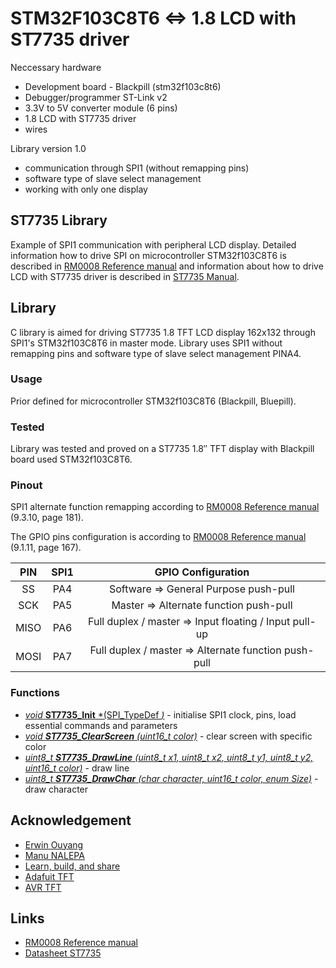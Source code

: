 # STM32F103C8T6 <=> 1.8 LCD with ST7735 driver
Neccessary hardware
- Development board - Blackpill (stm32f103c8t6)
- Debugger/programmer ST-Link v2
- 3.3V to 5V converter module (6 pins)
- 1.8 LCD with ST7735 driver
- wires

Library version 1.0 
- communication through SPI1 (without remapping pins)
- software type of slave select management
- working with only one display

## ST7735 Library
Example of SPI1 communication with peripheral LCD display. Detailed information how to drive SPI on microcontroller STM32f103C8T6 is described in [RM0008 Reference manual](https://www.st.com/resource/en/reference_manual/cd00171190-stm32f101xx-stm32f102xx-stm32f103xx-stm32f105xx-and-stm32f107xx-advanced-arm-based-32-bit-mcus-stmicroelectronics.pdf) and information about how to drive LCD with ST7735 driver is described in [ST7735 Manual](http://www.displayfuture.com/Display/datasheet/controller/ST7735.pdf).

## Library
C library is aimed for driving ST7735 1.8 TFT LCD display 162x132 through SPI1's STM32f103C8T6 in master mode. Library uses SPI1 without remapping pins and software type of slave select management PINA4.

### Usage
Prior defined for microcontroller STM32f103C8T6 (Blackpill, Bluepill). 

### Tested
Library was tested and proved on a ST7735 1.8″ TFT display with Blackpill board used STM32f103C8T6.

### Pinout
SPI1 alternate function remapping according to [RM0008 Reference manual](https://www.st.com/resource/en/reference_manual/cd00171190-stm32f101xx-stm32f102xx-stm32f103xx-stm32f105xx-and-stm32f107xx-advanced-arm-based-32-bit-mcus-stmicroelectronics.pdf) (9.3.10, page 181).

The GPIO pins configuration is according to [RM0008 Reference manual](https://www.st.com/resource/en/reference_manual/cd00171190-stm32f101xx-stm32f102xx-stm32f103xx-stm32f105xx-and-stm32f107xx-advanced-arm-based-32-bit-mcus-stmicroelectronics.pdf) (9.1.11, page 167).

| PIN | SPI1 | GPIO Configuration |
| :---: | :---: | :--: |
| SS | PA4 |  Software => General Purpose push-pull |
| SCK | PA5 | Master => Alternate function push-pull |
| MISO | PA6 | Full duplex / master => Input floating / Input pull-up |
| MOSI | PA7 | Full duplex / master => Alternate function push-pull |

### Functions
- [*void* **ST7735_Init** *(SPI_TypeDef *)*]() - initialise SPI1 clock, pins, load essential commands and parameters
- [*void **ST7735_ClearScreen** (uint16_t color)*]() - clear screen with specific color
- [*uint8_t **ST7735_DrawLine** (uint8_t x1, uint8_t x2, uint8_t y1, uint8_t y2, uint16_t color)*]() - draw line
- [*uint8_t **ST7735_DrawChar** (char character, uint16_t color, enum Size)*]() - draw character

## Acknowledgement
- [Erwin Ouyang](http://www.handsonembedded.com/stm32f103-spl-tutorial-5/)
- [Manu NALEPA](https://github.com/nalepae/stm32_tutorial/blob/master/src/spi.c)
- [Learn, build, and share](https://learnbuildshare.wordpress.com/about/stm32/using-spi-as-master/)
- [Adafuit TFT](https://github.com/adafruit/Adafruit-ST7735-Library)
- [AVR TFT](http://w8bh.net/avr/AvrTFT.pdf)

## Links
- [RM0008 Reference manual](https://www.st.com/resource/en/reference_manual/cd00171190-stm32f101xx-stm32f102xx-stm32f103xx-stm32f105xx-and-stm32f107xx-advanced-arm-based-32-bit-mcus-stmicroelectronics.pdf)
- [Datasheet ST7735](http://www.displayfuture.com/Display/datasheet/controller/ST7735.pdf)
